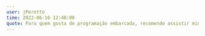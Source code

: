 ```yaml
---
user: jPerotto
time: 2022-06-16 12:48:00
quote: Para quem gosta de programação embarcada, recomendo assistir minha palestra de firmware - uma abordagem profissional. E depois venha bater papo sobre programação.
---
```

